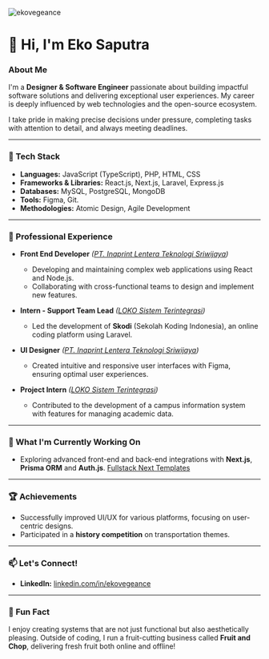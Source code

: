 <p align="left"> <img src="https://komarev.com/ghpvc/?username=ekovegeance" alt="ekovegeance" /> </p>

# 👋 Hi, I'm Eko Saputra  

### About Me  
I'm a **Designer & Software Engineer** passionate about building impactful software solutions and delivering exceptional user experiences. My career is deeply influenced by web technologies and the open-source ecosystem.  

I take pride in making precise decisions under pressure, completing tasks with attention to detail, and always meeting deadlines.  

---

### 🔧 Tech Stack  
- **Languages:** JavaScript (TypeScript), PHP, HTML, CSS  
- **Frameworks & Libraries:** React.js, Next.js, Laravel, Express.js  
- **Databases:** MySQL, PostgreSQL, MongoDB  
- **Tools:** Figma, Git.
- **Methodologies:** Atomic Design, Agile Development  

---

### 💼 Professional Experience  
- **Front End Developer** *([PT. Inaprint Lentera Teknologi Sriwijaya](https://www.payoprint.id/))*  
  - Developing and maintaining complex web applications using React and Node.js.  
  - Collaborating with cross-functional teams to design and implement new features.  

- **Intern - Support Team Lead** *([LOKO Sistem Terintegrasi](https://loko.co.id/))*  
  - Led the development of **Skodi** (Sekolah Koding Indonesia), an online coding platform using Laravel.  

- **UI Designer** *([PT. Inaprint Lentera Teknologi Sriwijaya](https://www.payoprint.id/))*  
  - Created intuitive and responsive user interfaces with Figma, ensuring optimal user experiences.  

- **Project Intern** *([LOKO Sistem Terintegrasi](https://loko.co.id/))*  
  - Contributed to the development of a campus information system with features for managing academic data.  

---

### 🌱 What I'm Currently Working On  
- Exploring advanced front-end and back-end integrations with **Next.js**, **Prisma ORM** and **Auth.js**. [Fullstack Next Templates](https://github.com/marketplace/fullstack-next-templates/)

---

### 🏆 Achievements  
- Successfully improved UI/UX for various platforms, focusing on user-centric designs.  
- Participated in a **history competition** on transportation themes.  

---

### 📫 Let's Connect!  
- **LinkedIn:** [linkedin.com/in/ekovegeance](https://linkedin.com/in/ekovegeance)  

---

### 🚀 Fun Fact  
I enjoy creating systems that are not just functional but also aesthetically pleasing. Outside of coding, I run a fruit-cutting business called **Fruit and Chop**, delivering fresh fruit both online and offline!  







     



<!--
📫 ekovegance Domains :

- Website : www.ekovegeance.com
- Email   : me@ekovegeance.com
- Dev     : https://dev.to/ekovegeance
- Medium  : https://ekovegeance.medium.com
- Twitter : https://twitter.com/ekovegeance7
- LinkedIn :  https://www.linkedin.com/in/ekovegeance
- gitlab  : https://gitlab.com/ekovegeance


⚡ Addr
- GPG : B46F614C1FB353FE
- Bitcoin : 1CXqJujxt3MV9ujRwwQtM6Y1oeWsGJfEbc
- Dogecoin : D8LgXt1yjTXxSyMkxb6e5s26WQTmEx1JNj
- Hns Coin : hs1qsvvem3d6ftzh6prlzl0uhha4qjt0q73y6ey893

**ekovegeance/ekovegeance** is a ✨ _special_ ✨ repository because its `README.md` (this file) appears on your GitHub profile.

Here are some ideas to get you started:

- 🔭 I’m currently working on ...
- 🌱 I’m currently learning ...
- 👯 I’m looking to collaborate on ...
- 🤔 I’m looking for help with ...
- 💬 Ask me about ...
- 📫 How to reach me: ...
- 😄 Pronouns: ...
- ⚡ Fun fact: ...
**New Delhi, India**
-->
